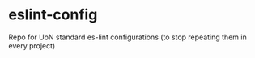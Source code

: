 # eslint-config
Repo for UoN standard es-lint configurations (to stop repeating them in every project)
